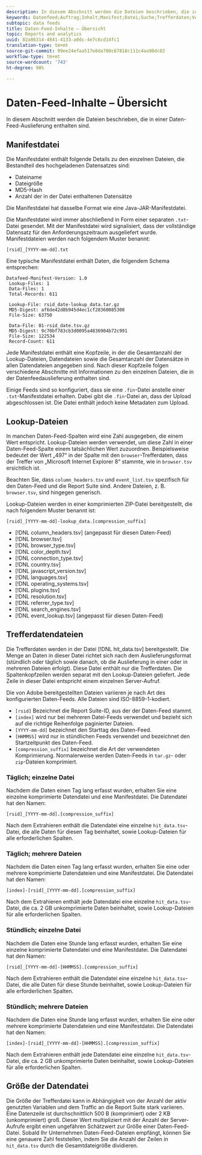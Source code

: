 ```yaml
---
description: In diesem Abschnitt werden die Dateien beschrieben, die in einer Daten-Feed-Auslieferung enthalten sind.
keywords: Datenfeed;Auftrag;Inhalt;Manifest;Datei;Suche;Trefferdaten;Versand-Inhalt
subtopic: data feeds
title: Daten-Feed-Inhalte – Übersicht
topic: Reports and analytics
uuid: 82a86314-4841-4133-a0dc-4e7c6cd14fc1
translation-type: tm+mt
source-git-commit: 99ee24efaa517e8da700c67818c111c4aa90dc02
workflow-type: tm+mt
source-wordcount: '743'
ht-degree: 98%

---
```



# Daten-Feed-Inhalte – Übersicht

In diesem Abschnitt werden die Dateien beschrieben, die in einer Daten-Feed-Auslieferung enthalten sind.

## Manifestdatei

Die Manifestdatei enthält folgende Details zu den einzelnen Dateien, die Bestandteil des hochgeladenen Datensatzes sind:

* Dateiname
* Dateigröße
* MD5-Hash
* Anzahl der in der Datei enthaltenen Datensätze

Die Manifestdatei hat dasselbe Format wie eine Java-JAR-Manifestdatei.

Die Manifestdatei wird immer abschließend in Form einer separaten `.txt`-Datei gesendet. Mit der Manifestdatei wird signalisiert, dass der vollständige Datensatz für den Anforderungszeitraum ausgeliefert wurde. Manifestdateien werden nach folgendem Muster benannt:

```text
[rsid]_[YYYY-mm-dd].txt
```

Eine typische Manifestdatei enthält Daten, die folgendem Schema entsprechen:

```text
Datafeed-Manifest-Version: 1.0
 Lookup-Files: 1
 Data-Files: 1
 Total-Records: 611

 Lookup-File: rsid_date-lookup_data.tar.gz
 MD5-Digest: af6de42d8b945d4ec1cf28360085308
 File-Size: 63750

 Data-File: 01-rsid_date.tsv.gz
 MD5-Digest: 9c70bf783cb3d0095a4836904b72c991
 File-Size: 122534
 Record-Count: 611
```

Jede Manifestdatei enthält eine Kopfzeile, in der die Gesamtanzahl der Lookup-Dateien, Datendateien sowie die Gesamtanzahl der Datensätze in allen Datendateien angegeben sind. Nach dieser Kopfzeile folgen verschiedene Abschnitte mit Informationen zu den einzelnen Dateien, die in der Datenfeedauslieferung enthalten sind.

Einige Feeds sind so konfiguriert, dass sie eine `.fin`-Datei anstelle einer `.txt`-Manifestdatei erhalten. Dabei gibt die `.fin`-Datei an, dass der Upload abgeschlossen ist. Die Datei enthält jedoch keine Metadaten zum Upload.

## Lookup-Dateien

In manchen Daten-Feed-Spalten wird eine Zahl ausgegeben, die einem Wert entspricht. Lookup-Dateien werden verwendet, um diese Zahl in einer Daten-Feed-Spalte einem tatsächlichen Wert zuzuordnen. Beispielsweise bedeutet der Wert „497“ in der Spalte mit den `browser`-Trefferdaten, dass der Treffer von „Microsoft Internet Explorer 8“ stammte, wie in `browser.tsv` ersichtlich ist.

Beachten Sie, dass `column_headers.tsv` und `event_list.tsv` spezifisch für den Daten-Feed und die Report Suite sind. Andere Dateien, z. B. `browser.tsv`, sind hingegen generisch.

Lookup-Dateien werden in einer komprimierten ZIP-Datei bereitgestellt, die nach folgendem Muster benannt ist:

```text
[rsid]_[YYYY-mm-dd]-lookup_data.[compression_suffix]
```

* [!DNL column_headers.tsv] (angepasst für diesen Daten-Feed)
* [!DNL browser.tsv]
* [!DNL browser_type.tsv]
* [!DNL color_depth.tsv]
* [!DNL connection_type.tsv]
* [!DNL country.tsv]
* [!DNL javascript_version.tsv]
* [!DNL languages.tsv]
* [!DNL operating_systems.tsv]
* [!DNL plugins.tsv]
* [!DNL resolution.tsv]
* [!DNL referrer_type.tsv]
* [!DNL search_engines.tsv]
* [!DNL event_lookup.tsv] (angepasst für diesen Daten-Feed)

## Trefferdatendateien

Die Trefferdaten werden in der Datei [!DNL hit_data.tsv] bereitgestellt. Die Menge an Daten in dieser Datei richtet sich nach dem Auslieferungsformat (stündlich oder täglich sowie danach, ob die Auslieferung in einer oder in mehreren Dateien erfolgt). Diese Datei enthält nur die Trefferdaten. Die Spaltenkopfzeilen werden separat mit den Lookup-Dateien geliefert. Jede Zeile in dieser Datei entspricht einem einzelnen Server-Aufruf.

Die von Adobe bereitgestellten Dateien variieren je nach Art des konfigurierten Daten-Feeds. Alle Dateien sind ISO-8859-1-kodiert.

* `[rsid]` Bezeichnet die Report Suite-ID, aus der der Daten-Feed stammt.
* `[index]` wird nur bei mehreren Datei-Feeds verwendet und bezieht sich auf die richtige Reihenfolge paginierter Dateien.
* `[YYYY-mm-dd]` bezeichnet den Starttag des Daten-Feed.
* `[HHMMSS]` wird nur in stündlichen Feeds verwendet und bezeichnet den Startzeitpunkt des Daten-Feed.
* `[compression_suffix]` bezeichnet die Art der verwendeten Komprimierung. Normalerweise werden Daten-Feeds in `tar.gz`- oder `zip`-Dateien komprimiert.

### Täglich; einzelne Datei

Nachdem die Daten einen Tag lang erfasst wurden, erhalten Sie eine einzelne komprimierte Datendatei und eine Manifestdatei. Die Datendatei hat den Namen:

`[rsid]_[YYYY-mm-dd].[compression_suffix]`

Nach dem Extrahieren enthält die Datendatei eine einzelne `hit_data.tsv`-Datei, die alle Daten für diesen Tag beinhaltet, sowie Lookup-Dateien für alle erforderlichen Spalten.

### Täglich; mehrere Dateien

Nachdem die Daten einen Tag lang erfasst wurden, erhalten Sie eine oder mehrere komprimierte Datendateien und eine Manifestdatei. Die Datendatei hat den Namen:

`[index]-[rsid]_[YYYY-mm-dd].[compression_suffix]`

Nach dem Extrahieren enthält jede Datendatei eine einzelne `hit_data.tsv`-Datei, die ca. 2 GB unkomprimierte Daten beinhaltet, sowie Lookup-Dateien für alle erforderlichen Spalten.

### Stündlich; einzelne Datei

Nachdem die Daten eine Stunde lang erfasst wurden, erhalten Sie eine einzelne komprimierte Datendatei und eine Manifestdatei. Die Datendatei hat den Namen:

`[rsid]_[YYYY-mm-dd]-[HHMMSS].[compression_suffix]`

Nach dem Extrahieren enthält die Datendatei eine einzelne `hit_data.tsv`-Datei, die alle Daten für diese Stunde beinhaltet, sowie Lookup-Dateien für alle erforderlichen Spalten.

### Stündlich; mehrere Dateien

Nachdem die Daten eine Stunde lang erfasst wurden, erhalten Sie eine oder mehrere komprimierte Datendateien und eine Manifestdatei. Die Datendatei hat den Namen:

`[index]-[rsid]_[YYYY-mm-dd]-[HHMMSS].[compression_suffix]`

Nach dem Extrahieren enthält jede Datendatei eine einzelne `hit_data.tsv`-Datei, die ca. 2 GB unkomprimierte Daten beinhaltet, sowie Lookup-Dateien für alle erforderlichen Spalten.

## Größe der Datendatei

Die Größe der Trefferdatei kann in Abhängigkeit von der Anzahl der aktiv genutzten Variablen und dem Traffic an die Report Suite stark variieren. Eine Datenzeile ist durchschnittlich 500 B (komprimiert) oder 2 KB (unkomprimiert) groß. Dieser Wert multipliziert mit der Anzahl der Server-Aufrufe ergibt einen ungefähren Schätzwert zur Größe einer Daten-Feed-Datei. Sobald Ihr Unternehmen Daten-Feed-Dateien empfängt, können Sie eine genauere Zahl feststellen, indem Sie die Anzahl der Zeilen in `hit_data.tsv` durch die Gesamtdateigröße dividieren.
